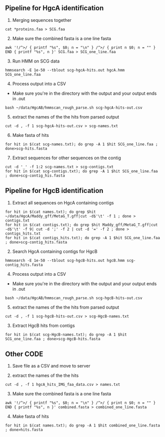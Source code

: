 ## Pipeline for HgcA identification

1. Merging sequences together

```{BASH}
cat *proteins.faa > SCG.faa
```
2. Make sure the combined fasta is a one line fasta
```{BASH}
awk '!/^>/ { printf "%s", $0; n = "\n" } /^>/ { print n $0; n = "" } END { printf "%s", n }' SCG.faa > SCG_one_line.faa
```
3. Run HMM on SCG data
```{BASH}
hmmsearch -E 1e-50 --tblout scg-hgcA-hits.out hgcA.hmm SCG_one_line.faa
```
4. Process output into a CSV
- Make sure you're in the directory with the output and your output ends in .out
```{BASH}
bash ~/data/HgcAB/hmmscan_rough_parse.sh scg-hgcA-hits-out.csv
```
5. extract the names of the the hits from parsed output
```{BASH}
cut -d , -f 1 scg-hgcA-hits-out.csv > scg-names.txt
```
6. Make fasta of hits

```{BASH}
for hit in $(cat scg-names.txt); do grep -A 1 $hit SCG_one_line.faa ; done>scg-hits.fasta
```

7. Extract sequences for other sequences on the contig
```{BASH}
cut -d '_' -f 1:2 scg-names.txt > scg-contigs.txt
for hit in $(cat scg-contigs.txt); do grep -A 1 $hit SCG_one_line.faa ; done>scg-contig_his.fasta
```

## Pipeline for HgcB identification

1. Extract all sequences on HgcA containing contigs
```{BASH}
for hit in $(cat names.txt); do grep $hit ~/data/HgcA/Maddy_gff/MetaG_T.gff|cut -d$'\t' -f 1 ; done > contigs.txt
for hit in $(cat contigs.txt); do grep $hit Maddy_gff/MetaG_T.gff|cut -d$'\t' -f 9| cut -d ';' -f 2 | cut -d '=' -f 2 ; done > contigs_hits.txt
for hit in $(cat contigs_hits.txt); do grep -A 1 $hit SCG_one_line.faa ; done>scg-contig_hits.fasta
```
2. Search HgcA containing contigs for HgcB
```{BASH}
hmmsearch -E 1e-50 --tblout scg-hgcB-hits.out hgcB.hmm scg-contig_hits.fasta
```
4. Process output into a CSV
- Make sure you're in the directory with the output and your output ends in .out
```{BASH}
bash ~/data/HgcAB/hmmscan_rough_parse.sh scg-hgcB-hits-out.csv
```
5. extract the names of the the hits from parsed output
```{BASH}
cut -d , -f 1 scg-hgcB-hits-out.csv > scg-HgcB-names.txt
```
3. Extract HgcB hits from contigs
```{BASH}
for hit in $(cat scg-HgcB-names.txt); do grep -A 1 $hit SCG_one_line.faa ; done>scg-HgcB-hits.fasta
```


## Other CODE


1. Save file as a CSV and move to server

1. extract the names of the the hits
```{BASH}
cut -d , -f 1 hgcA_hits_IMG_faa_data.csv > names.txt
```

3. Make sure the combined fasta is a one line fasta
```{BASH}
awk '!/^>/ { printf "%s", $0; n = "\n" } /^>/ { print n $0; n = "" } END { printf "%s", n }' combined.fasta > combined_one_line.fasta
```
4. Make fasta of hits

```{BASH}
for hit in $(cat names.txt); do grep -A 1 $hit combined_one_line.fasta ; done>hits.fasta
```
